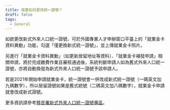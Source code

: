 ```yaml
---
title: 我要如何更改統一證號？
draft: false
tags:
  - General
---
```

如欲更改新式外來人口統一證號，可於外國專業人才申辦窗口平臺上的「就業金卡資料異動」功能，勾選「僅更換新式統一證號」，並上傳就業金卡照片。

另進行「就業金卡資料異動」（如更新居留地址等資料）、「就業金卡補發申請」相關申請，將於完成繳費作業且審核通過後，系統判斷申請人如為舊式外來人口統一證號，亦將自動換發為新式外來人口統一證號予該申請人。

若是2021年開始申請就業金卡，統一證號會一併改成新式統一證號（一碼英文加九碼數字），所以居留證號如果是舊式統號（二碼英文加八碼數字），就業金卡申請就會改成新式證號。

更多資訊請參考[移民署新式外來人口統一證號專區](https://www.immigration.gov.tw/5382/5385/7445/238440/"至移民署新式外來人口統一證號專區")。